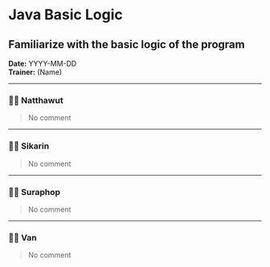 # Java Basic Logic
## Familiarize with the basic logic of the program

**Date:** YYYY-MM-DD  
**Trainer:** (Name)

---

### 🧑‍💻 Natthawut
> No comment


---

### 🧑‍💻 Sikarin
> No comment


---

### 🧑‍💻 Suraphop
> No comment


---

### 🧑‍💻 Van
> No comment
